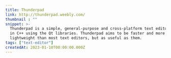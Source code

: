 ```yaml
---
title: Thunderpad
link: http://thunderpad.weebly.com/
thumbnail : ""
snippet: >-
  Thunderpad is a simple, general-purpose and cross-platform text editor written
  in C++ using the Qt libraries. Thunderpad aims to be faster and more
  lightweight than most text editors, but as useful as them.
tags: ["text-editor"]
createdAt: 2023-01-10T00:00:00.000Z
---
```


